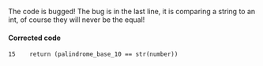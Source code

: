The code is bugged! The bug is in the last line, it is comparing a string to an int, of course they will never be the equal!
#### Corrected code
```
15    return (palindrome_base_10 == str(number))
```
